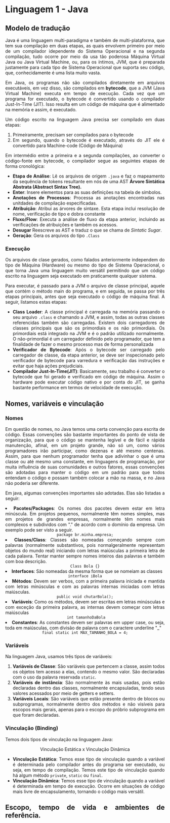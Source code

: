 <!-- Caracterização da Linguagem L1 - Java - Álvaro Souza Oliveira -->

# Linguagem 1 - Java

## Modelo de tradução

<body style="text-align: justify">
    <p>
    Java é uma linguagem multi-paradigma e também de multi-plataforma, que tem sua compilação em duas etapas, as quais envolvem primeiro por meio de um compilador idependente do Sistema Operacional e na segunda compilação, tudo ocorre por meio da usa tão poderosa Máquina Virtual Java ou Java Virtual Machine, ou, para os íntimos, JVM, que é preparada justamente para cada tipo de Sistema Operacional que suporta seu código, que, conhecidamente é uma lista muito vasta.
    </p>
    <p>
    Em Java, os programas não são compilados diretamente em arquivos executáveis, em vez disso, são compilados em <b>bytecode</b>, que a JVM (Java Virtual Machine) executa em tempo de execução. Cada vez que um programa for executado, o bytecode é convertido usando o compilador Just-In-Time (JIT). Isso resulta em um código de máquina que é alimentado na memória e assim, é executado.
    </p>
    </p>
    <p>
    Um código escrito na linguagem Java precisa ser compilado em duas etapas:
        <ol>
            <li>Primeiramente, precisam ser compilados para o bytecode</li>
            <li>Em segundo, quando o bytecode é executado, através do JIT ele é convertido para Machine-code (Código de Máquina)</li>
        </ol>
    </p>
    <p>
    Em intermédio entre a primeira e a segunda compilações, ao converter o código-fonte em bytecode, o compilador segue as seguintes etapas de forma cronológica:
        <ul>
            <li><b>Etapa de Análise</b>: Lê os arquivos de origem <code>.java</code> e faz o mapeamento da sequência de tokens resultante em nós de uma AST <b>Árvore Sintática Abstrata (Abstract Sintax Tree).</b></li>
            <li><b>Enter</b>: Insere elementos para as suas definições na tabela de símbolos.</li>
            <li><b>Anotações de Processos</b>: Processa as anotações encontradas nas unitdades de compilação especificadas.</li>
            <li><b>Atribuição</b>: Atribui as árvores de sintaxe. Esta etapa inclui resolução de nome, verificação de tipo e dobra constante</li>
            <li><b>Fluxo/Flow</b>: Executa a análise de fluxo da etapa anterior, incluindo as verificações de atribuições e também os acessos.</li>
            <li><b>Desugar</b> Reescreve as AST e traduz o que se chama de <i>Sintatic Sugar</i>.</li>
            <li><b>Geração</b>: Gera os arquivos do tipo <code>.Class</code></li>    
        </ul>
    </p>
</body>

### Execução
<body style="text-align: justify">
    <p>
        Os arquivos de clase gerados, como falados anteriormente independem do tipo de Máquina (Hardware) ou mesmo do tipo de Sistema Operacional, o que torna Java uma linguagem muito versátil permitindo que um código escrito na linguagem seja executado em praticamente qualquer sistema. 
    </p>
    <p>
        Para executar, é passado para a JVM o arquivo de classe principal, aquele que contém o método main do programa, e em seguida, se passa por três etapas principais, antes que seja executado o código de máquina final. A seguir, listamos estas etapas:
        <ul>
            <li><b>Class Loader</b>: A classe principal é carregada na memória passando o seu arquivo <code>.class</code> e chamando a JVM, e assim, todas as outras classes referencidas também são carregadas. Existem dois carregadores de classes principais que são os primordiais e os não primordiais. Os primordiais está integrado na JVM e é o padrão utilizado normalmente. O não-primordial é um carregador definido pelo programador, que tem a finalidade de fazer o mesmo processo mas de forma personalizada</li>
            <li><b>Verificador de Bytecode</b>: Após o bytecode ser carregado pelo carregador de classe, da etapa anterior, se deve ser inspecionado pelo verificador de bytecode para varredura e verificação das instruções e evitar que haja ações prejudiciais. </li>
            <li><b>Compilador Just-In-Time(JIT)</b>: Basicamente, seu trabalho é converter o bytecode que foi gerado e verificado em código de máquina. Assim o hardware pode executar código nativo e por conta do JIT, se ganha bastante performance em termos de velocidade de execução.</li>
        </ul>
    </p>
</body>

## Nomes, variáveis e vinculação

### Nomes

<body style="text-align: justify">
    <p>
      Em questão de nomes, no Java temos uma certa convenção para escrita de código. Essas convenções são bastante importantes do ponto de vista de organização, para que o código se mantenha legível e de fácil e rápida manutenção, afinal, em um projeto grande, não só um, como vários programadores irão participar, como dezenas e até mesmo centenas. Assim, para que nenhum programador tenha que adivinhar o que é uma classe ou até mesmo uma constante, em linguagens de programação, por muita influência de suas comunidades e outros fatores, essas convenções são adotadas para manter o código em um padrão para que todos entendam o código e possam também colocar a mão na massa, e no Java não poderia ser diferente.
    </p>
    <p>
      Em java, algumas convenções importantes são adotadas. Elas são listadas a seguir:
      <li><b>Pacotes/Packages</b>: Os nomes dos pacotes devem estar em letra minúscula. Em projetos pequenos, normalmente têm nomes simples, mas em projetos de grandes empresas, normalmente têm nomes mais complexos e subdividos com "." de acordo com o domínio da empresa. Um exemplo pode ser visto a seguir.</li>
      <div align=center><code> package br.minha.empresa; </code></div>
      <li><b>Classes/Class</b>: Classes são nomeadas começando sempre com palavras (normalmente substantivos, pois normalgeralmente representam objetos do mundo real) iniciando com letras maiúsculas a primeira letra de cada palavra. Tentar manter sempre nomes inteiros das palavras e também com boa descrição.</li>
      <div align=center><code> Class Bola {} </code></div>
      <li><b>Interfaces</b>: São nomeadas da mesma forma que se nomeiam as classes</li>
      <div align=center><code> interface iBola </code></div>
      <li><b>Métodos</b>: Devem ser verbos, com a primeira palavra iniciada e mantida com letras minúsculas e com as palavras internas iniciadas com letras maiúsculas.</li>
      <div align=center><code> public void chutarBola(); </code></div>
      <li><b>Variáveis</b>: Como os métodos, devem ser escritas em letras minúsculas e com exceção da primeira palavra, as internas devem começar com letras maiúsculas</li>
      <div align=center><code> int tamanhoDaBola</code></div>
      <li><b>Constantes</b>: As constantes devem ser palavras em upper case, ou seja, toda em maiúsculas, com divisão de palavra com o caractere underline "_"</li>
      <div align=center><code> final static int MAX_TAMANHO_BOLA = 4; </code></div>
    </p>
</body>

### Variáveis

<body style="text-align: justify">
    <p>
      Na linguagem Java, usamos três tipos de variáveis:
    </p>
    <p>
      <ol>
        <li><b>Variáveis de Classe</b>: São variáveis que pertencem a classe, assim todos os objetos tem acesso a elas, contendo o mesmo valor. São declaradas com o uso da palavra reservada <code>static</code>.</li>
        <li><b>Variáveis de instância</b>: São normalmente às mais usadas, pois estão declaradas dentro das classes, normalmente encapsuladas, tendo seus valores acessados por meio de getters e setters.</li>
        <li><b>Variáveis Locais</b>: São variáveis que estão presente dentro de blocos ou subprogramas, normalmente dentro dos métodos e não visíveis para escopos mais gerais, apenas para o escopo do próbrio subprograma em que foram declaradas.</li>
      </ol>
    </p>
</body>

### Vinculação (Binding)

<body style="text-align: justify">
    <p>
      Temos dois tipos de vinculação na linguagem Java:
      <div align=center>Vinculação Estática x Vinculação Dinâmica</div>
    </p>
    <p>
      <ul>
        <li><b>Vinculação Estática</b>: Temos esse tipo de vinculação quando a variável é determinada pelo compilador antes do programa ser executado, ou seja, em tempo de compilação. Temos este tipo de vinculação quando há algum método <code>private</code>, <code>static</code> ou <code>final</code>.</li>
        <li><b>Vinculação Dinâmica</b>: Temos esse tipo de vinculação quando a variável é determinada em tempo de execução. Ocorre em situações de código mais livre de encapsulamento, tornando o código mais versátil.</li>
      </ul>
    </p>
</body>

## Escopo, tempo de vida e ambientes de referência.



